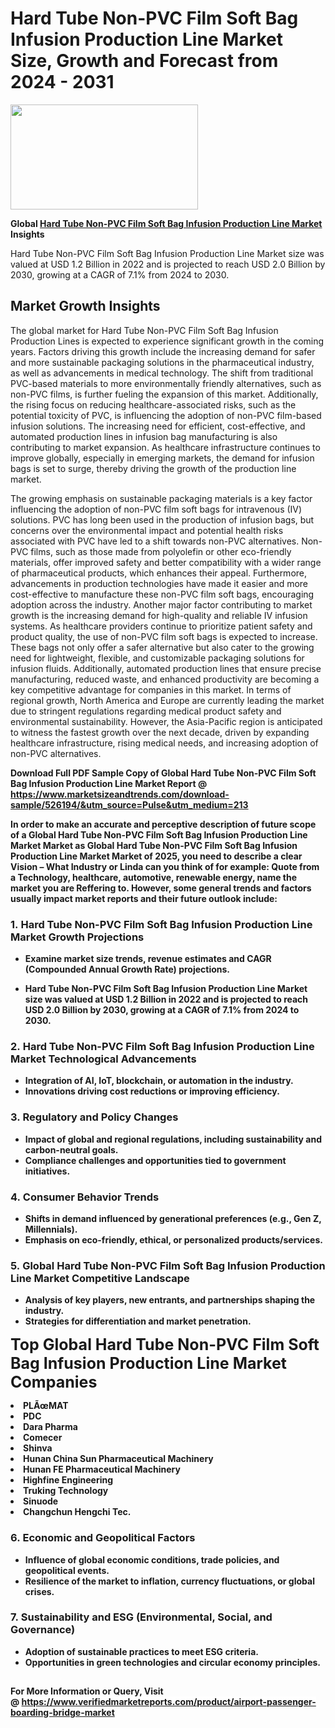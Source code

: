 <H1>Hard Tube Non-PVC Film Soft Bag Infusion Production Line Market Size, Growth and Forecast from 2024 - 2031</H1><img class="aligncenter size-medium wp-image-584254" src="https://thirdeyenews.in/wp-content/uploads/2024/09/Global-Market-Research-300x168.jpeg" alt="" width="300" height="168" /><p><strong>Global&nbsp;<a href="https://www.marketsizeandtrends.com/download-sample/526194/&amp;utm_source=Pulse&amp;utm_medium=213">Hard Tube Non-PVC Film Soft Bag Infusion Production Line Market</a> Insights</strong></p><p>Hard Tube Non-PVC Film Soft Bag Infusion Production Line Market size was valued at USD 1.2 Billion in 2022 and is projected to reach USD 2.0 Billion by 2030, growing at a CAGR of 7.1% from 2024 to 2030.</p><p><h2>Market Growth Insights</h2> <p>The global market for Hard Tube Non-PVC Film Soft Bag Infusion Production Lines is expected to experience significant growth in the coming years. Factors driving this growth include the increasing demand for safer and more sustainable packaging solutions in the pharmaceutical industry, as well as advancements in medical technology. The shift from traditional PVC-based materials to more environmentally friendly alternatives, such as non-PVC films, is further fueling the expansion of this market. Additionally, the rising focus on reducing healthcare-associated risks, such as the potential toxicity of PVC, is influencing the adoption of non-PVC film-based infusion solutions. The increasing need for efficient, cost-effective, and automated production lines in infusion bag manufacturing is also contributing to market expansion. As healthcare infrastructure continues to improve globally, especially in emerging markets, the demand for infusion bags is set to surge, thereby driving the growth of the production line market.</p> <p><strong></strong></p> <p>The growing emphasis on sustainable packaging materials is a key factor influencing the adoption of non-PVC film soft bags for intravenous (IV) solutions. PVC has long been used in the production of infusion bags, but concerns over the environmental impact and potential health risks associated with PVC have led to a shift towards non-PVC alternatives. Non-PVC films, such as those made from polyolefin or other eco-friendly materials, offer improved safety and better compatibility with a wider range of pharmaceutical products, which enhances their appeal. Furthermore, advancements in production technologies have made it easier and more cost-effective to manufacture these non-PVC film soft bags, encouraging adoption across the industry. Another major factor contributing to market growth is the increasing demand for high-quality and reliable IV infusion systems. As healthcare providers continue to prioritize patient safety and product quality, the use of non-PVC film soft bags is expected to increase. These bags not only offer a safer alternative but also cater to the growing need for lightweight, flexible, and customizable packaging solutions for infusion fluids. Additionally, automated production lines that ensure precise manufacturing, reduced waste, and enhanced productivity are becoming a key competitive advantage for companies in this market. In terms of regional growth, North America and Europe are currently leading the market due to stringent regulations regarding medical product safety and environmental sustainability. However, the Asia-Pacific region is anticipated to witness the fastest growth over the next decade, driven by expanding healthcare infrastructure, rising medical needs, and increasing adoption of non-PVC alternatives. <p><strong></p><p><span class=""><strong>Download Full PDF Sample Copy of Global Hard Tube Non-PVC Film Soft Bag Infusion Production Line Market Report</strong> @ <a href="https://www.marketsizeandtrends.com/download-sample/526194/&amp;utm_source=Pulse&amp;utm_medium=213" target="_blank">https://www.marketsizeandtrends.com/download-sample/526194/&amp;utm_source=Pulse&amp;utm_medium=213</a></span></p><p>In order to make an accurate and perceptive description of future scope of a Global&nbsp;Hard Tube Non-PVC Film Soft Bag Infusion Production Line Market Market as Global&nbsp;Hard Tube Non-PVC Film Soft Bag Infusion Production Line Market Market of 2025, you need to describe a clear Vision &ndash; What Industry or Linda can you think of for example: Quote from a Technology, healthcare, automotive, renewable energy, name the market you are Reffering to. However, some general trends and factors usually impact market reports and their future outlook include:</p><h3>1.&nbsp;<strong>Hard Tube Non-PVC Film Soft Bag Infusion Production Line Market Growth Projections</strong></h3><ul><li>Examine market size trends, revenue estimates and CAGR (Compounded Annual Growth Rate) projections.</li><li><p>Hard Tube Non-PVC Film Soft Bag Infusion Production Line Market size was valued at USD 1.2 Billion in 2022 and is projected to reach USD 2.0 Billion by 2030, growing at a CAGR of 7.1% from 2024 to 2030.</p></li></ul><h3>2.&nbsp;<strong>Hard Tube Non-PVC Film Soft Bag Infusion Production Line Market Technological Advancements</strong></h3><ul><li>Integration of AI, IoT, blockchain, or automation in the industry.</li><li>Innovations driving cost reductions or improving efficiency.</li></ul><h3>3.&nbsp;<strong>Regulatory and Policy Changes</strong></h3><ul><li>Impact of global and regional regulations, including sustainability and carbon-neutral goals.</li><li>Compliance challenges and opportunities tied to government initiatives.</li></ul><h3>4.&nbsp;<strong>Consumer Behavior Trends</strong></h3><ul><li>Shifts in demand influenced by generational preferences (e.g., Gen Z, Millennials).</li><li>Emphasis on eco-friendly, ethical, or personalized products/services.</li></ul><h3>5.&nbsp;<strong>Global Hard Tube Non-PVC Film Soft Bag Infusion Production Line Market Competitive Landscape</strong></h3><ul><li>Analysis of key players, new entrants, and partnerships shaping the industry.</li><li>Strategies for differentiation and market penetration.</li></ul><p data-pm-slice="1 1 []"><span style="color: inherit; font-family: inherit; font-size: 25px;">Top Global Hard Tube Non-PVC Film Soft Bag Infusion Production Line Market Companies</span></p><div class="" data-test-id=""><p><li>PLÃœMAT</li><li> PDC</li><li> Dara Pharma</li><li> Comecer</li><li> Shinva</li><li> Hunan China Sun Pharmaceutical Machinery</li><li> Hunan FE Pharmaceutical Machinery</li><li> Highfine Engineering</li><li> Truking Technology</li><li> Sinuode</li><li> Changchun Hengchi Tec.</li></p></div><h3>6.&nbsp;<strong>Economic and Geopolitical Factors</strong></h3><ul><li>Influence of global economic conditions, trade policies, and geopolitical events.</li><li>Resilience of the market to inflation, currency fluctuations, or global crises.</li></ul><h3>7.&nbsp;<strong>Sustainability and ESG (Environmental, Social, and Governance)</strong></h3><ul><li>Adoption of sustainable practices to meet ESG criteria.</li><li>Opportunities in green technologies and circular economy principles.</li></ul><h2><strong style="font-size: 14px;">For More Information or Query, Visit @&nbsp;</strong><a style="background-color: #ffffff; font-size: 14px;" href="https://www.marketsizeandtrends.com/report/hard-tube-non-pvc-film-soft-bag-infusion-production-line-market/" target="_blank">https://www.verifiedmarketreports.com/product/airport-passenger-boarding-bridge-market</a></h2>
